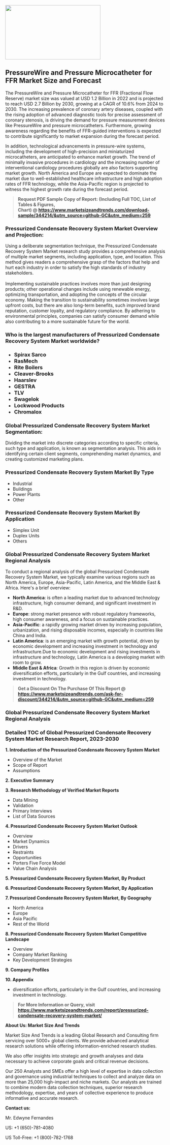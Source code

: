 <p><img class="alignnone size-medium wp-image-20088" src="https://ffe5etoiles.com/wp-content/uploads/2024/12/MST1-300x171.png" alt="" width="300" height="171" /></p><h2>PressureWire and Pressure Microcatheter for FFR Market Size and Forecast</h2><p>The PressureWire and Pressure Microcatheter for FFR (Fractional Flow Reserve) market size was valued at USD 1.2 Billion in 2022 and is projected to reach USD 2.7 Billion by 2030, growing at a CAGR of 10.6% from 2024 to 2030. The increasing prevalence of coronary artery diseases, coupled with the rising adoption of advanced diagnostic tools for precise assessment of coronary stenosis, is driving the demand for pressure measurement devices like PressureWire and pressure microcatheters. Furthermore, growing awareness regarding the benefits of FFR-guided interventions is expected to contribute significantly to market expansion during the forecast period.</p><p>In addition, technological advancements in pressure-wire systems, including the development of high-precision and miniaturized microcatheters, are anticipated to enhance market growth. The trend of minimally invasive procedures in cardiology and the increasing number of interventional cardiology procedures globally are also factors supporting market growth. North America and Europe are expected to dominate the market due to well-established healthcare infrastructure and high adoption rates of FFR technology, while the Asia-Pacific region is projected to witness the highest growth rate during the forecast period.</p></p><blockquote id="" class=""><strong>Request PDF Sample Copy of Report: (Including Full TOC, List of Tables &amp; Figures, Chart)&nbsp;@&nbsp;<strong><a href="https://www.marketsizeandtrends.com/download-sample/344214/&utm_source=github-GC&utm_medium=259" target="_blank">https://www.marketsizeandtrends.com/download-sample/344214/&utm_source=github-GC&utm_medium=259</a></strong></strong></blockquote><h3 id="" class="">Pressurized Condensate Recovery System Market&nbsp;Overview and Projection:</h3><p id="" class="">Using a deliberate segmentation technique, the Pressurized Condensate Recovery System Market research study provides a comprehensive analysis of multiple market segments, including application, type, and location. This method gives readers a comprehensive grasp of the factors that help and hurt each industry in order to satisfy the high standards of industry stakeholders. <br /> <br />Implementing sustainable practices involves more than just designing products; other operational changes include using renewable energy, optimizing transportation, and adopting the concepts of the circular economy. Making the transition to sustainability sometimes involves large upfront costs, but there are also long-term benefits, such improved brand reputation, customer loyalty, and regulatory compliance. By adhering to environmental principles, companies can satisfy consumer demand while also contributing to a more sustainable future for the world.</p><h3 id="" class="">Who is the largest manufacturers of&nbsp;Pressurized Condensate Recovery System Market worldwide?</h3><h3 class=""><p><ul><li>Spirax Sarco </li><li> RasMech </li><li> Rite Boilers </li><li> Cleaver-Brooks </li><li> Haarslev </li><li> GESTRA </li><li> TLV </li><li> Swagelok </li><li> Lockwood Products </li><li> Chromalox</li></ul></p></h3><h3 id="" class="">Global&nbsp;Pressurized Condensate Recovery System Market Segmentation:</h3><p id="" class="">Dividing the market into discrete categories according to specific criteria, such type and application, is known as segmentation analysis. This aids in identifying certain client segments, comprehending market dynamics, and creating customized marketing plans.</p><h3 id="" class="">Pressurized Condensate Recovery System Market&nbsp;By Type</h3><p><p><ul><li>Industrial</li><li> Buildings</li><li> Power Plants</li><li> Other</p></li></ul></p></p><h3 id="" class="">Pressurized Condensate Recovery System Market&nbsp;By Application</h3><p class=""><p><ul><li>Simplex Unit</li><li> Duplex Units</li><li> Others</li></ul></p></p><h3 id="" class="">Global Pressurized Condensate Recovery System Market Regional Analysis</h3><p id="" class="">To conduct a regional analysis of the global Pressurized Condensate Recovery System Market, we typically examine various regions such as North America, Europe, Asia-Pacific, Latin America, and the Middle East &amp; Africa. Here's a brief overview:</p><ul><li><strong>North America</strong>: is often a leading market due to advanced technology infrastructure, high consumer demand, and significant investment in R&amp;D.</li><li><strong>Europe</strong>: strong market presence with robust regulatory frameworks, high consumer awareness, and a focus on sustainable practices.</li><li><strong>Asia-Pacific</strong>: a rapidly growing market driven by increasing population, urbanization, and rising disposable incomes, especially in countries like China and India.</li><li><strong>Latin America</strong>: is an emerging market with growth potential, driven by economic development and increasing investment in technology and infrastructure.Due to economic development and rising investments in infrastructure and technology, Latin America is a developing market with room to grow.</li><li><strong>Middle East &amp; Africa</strong>: Growth in this region is driven by economic diversification efforts, particularly in the Gulf countries, and increasing investment in technology.</li></ul><blockquote id="" class=""><strong>Get a Discount On The Purchase Of This Report @ <strong><a href="https://www.marketsizeandtrends.com/ask-for-discount/344214/&utm_source=github-GC&utm_medium=259" target="_blank">https://www.marketsizeandtrends.com/ask-for-discount/344214/&utm_source=github-GC&utm_medium=259</a></strong></strong></blockquote><h3 id="" class="">Global Pressurized Condensate Recovery System Market Regional Analysis</h3><h3 id="" class="">Detailed TOC of Global Pressurized Condensate Recovery System Market Research Report, 2023-2030</h3><p id="" class=""><strong>1. Introduction of the Pressurized Condensate Recovery System Market</strong></p><ul><li>Overview of the Market</li><li>Scope of Report</li><li>Assumptions</li></ul><p id="" class=""><strong>2. Executive Summary</strong></p><p id="" class=""><strong>3. Research Methodology of Verified Market Reports</strong></p><ul><li>Data Mining</li><li>Validation</li><li>Primary Interviews</li><li>List of Data Sources</li></ul><p id="" class=""><strong>4. Pressurized Condensate Recovery System Market Outlook</strong></p><ul><li>Overview</li><li>Market Dynamics</li><li>Drivers</li><li>Restraints</li><li>Opportunities</li><li>Porters Five Force Model</li><li>Value Chain Analysis</li></ul><p id="" class=""><strong>5. Pressurized Condensate Recovery System Market, By Product</strong></p><p id="" class=""><strong>6. Pressurized Condensate Recovery System Market, By Application</strong></p><p id="" class=""><strong>7. Pressurized Condensate Recovery System Market, By Geography</strong></p><ul><li>North America</li><li>Europe</li><li>Asia Pacific</li><li>Rest of the World</li></ul><p id="" class=""><strong>8. Pressurized Condensate Recovery System Market Competitive Landscape</strong></p><ul><li>Overview</li><li>Company Market Ranking</li><li>Key Development Strategies</li></ul><p id="" class=""><strong>9. Company Profiles</strong></p><p id="" class=""><strong>10. Appendix</strong></p><ul><li>diversification efforts, particularly in the Gulf countries, and increasing investment in technology.</li></ul><blockquote id="" class=""><strong>For More Information or Query, visit <strong><strong><a href="https://www.marketsizeandtrends.com/report/pressurized-condensate-recovery-system-market/" target="_blank">https://www.marketsizeandtrends.com/report/pressurized-condensate-recovery-system-market/</a></strong></strong></strong></blockquote><p id="" class=""><strong>About Us: Market Size And Trends</strong></p><p id="" class="">Market Size And Trends is a leading Global Research and Consulting firm servicing over 5000+ global clients. We provide advanced analytical research solutions while offering information-enriched research studies.</p><p id="" class="">We also offer insights into strategic and growth analyses and data necessary to achieve corporate goals and critical revenue decisions.</p><p id="" class="">Our 250 Analysts and SMEs offer a high level of expertise in data collection and governance using industrial techniques to collect and analyze data on more than 25,000 high-impact and niche markets. Our analysts are trained to combine modern data collection techniques, superior research methodology, expertise, and years of collective experience to produce informative and accurate research.</p><p id="" class=""><strong>Contact us:</strong></p><p id="" class="">Mr. Edwyne Fernandes</p><p id="" class="">US: +1 (650)-781-4080</p><p id="" class="">US Toll-Free: +1 (800)-782-1768</p>
